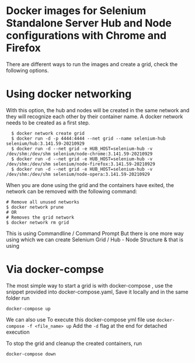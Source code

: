 
# Docker images for Selenium Standalone Server Hub and Node configurations with Chrome and Firefox 

There are different ways to run the images and create a grid, check the following options.
# Using docker networking

With this option, the hub and nodes will be created in the same network and they will recognize each other by their container name. A docker network needs to be created as a first step.

      $ docker network create grid
      $ docker run -d -p 4444:4444 --net grid --name selenium-hub selenium/hub:3.141.59-20210929
      $ docker run -d --net grid -e HUB_HOST=selenium-hub -v /dev/shm:/dev/shm selenium/node-chrome:3.141.59-20210929
      $ docker run -d --net grid -e HUB_HOST=selenium-hub -v /dev/shm:/dev/shm selenium/node-firefox:3.141.59-20210929
      $ docker run -d --net grid -e HUB_HOST=selenium-hub -v /dev/shm:/dev/shm selenium/node-opera:3.141.59-20210929

When you are done using the grid and the containers have exited, the network can be removed with the following command:

    # Remove all unused networks
    $ docker network prune
    # OR
    # Removes the grid network
    $ docker network rm grid
    
    
This is using Commandline / Command Prompt But there is one more way using which we can create Selenium Grid / Hub - Node Structure & that is using  

# Via docker-compse
      
The most simple way to start a grid is with docker-compose , use the snippet provided into docker-compose.yaml, 
Save it locally and in the same folder run 
  
    docker-compose up 

We can also use
 To execute this docker-compose yml file use `docker-compose -f <file_name> up`
 Add the `-d` flag at the end for detached execution


To stop the grid and cleanup the created containers, run 

    docker-compose down
    




